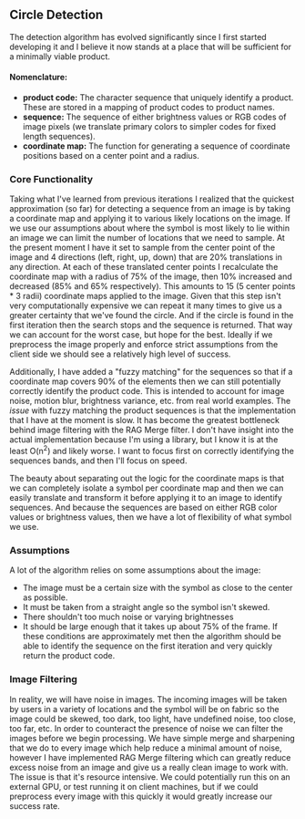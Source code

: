 ## Circle Detection

The detection algorithm has evolved significantly since I first started developing it and I believe it now stands at a place that will be sufficient for a minimally viable product.

#### Nomenclature:

- **product code:** The character sequence that uniquely identify a product. These are stored in a mapping of product codes to product names.
- **sequence:** The sequence of either brightness values or RGB codes of image pixels (we translate primary colors to simpler codes for fixed length sequences).
- **coordinate map:** The function for generating a sequence of coordinate positions based on a center point and a radius.


### Core Functionality

Taking what I've learned from previous iterations I realized that the quickest approximation (so far) for detecting a sequence from an image is by taking a coordinate map and applying it to various likely locations on the image. If we use our assumptions about where the symbol is most likely to lie within an image we can limit the number of locations that we need to sample. At the present moment I have it set to sample from the center point of the image and 4 directions (left, right, up, down) that are 20% translations in any direction. At each of these translated center points I recalculate the coordinate map with a radius of 75% of the image, then 10% increased and decreased (85% and 65% respectively). This amounts to 15 (5 center points * 3 radii) coordinate maps applied to the image. Given that this step isn't very computationally expensive we can repeat it many times to give us a greater certainty that we've found the circle. And if the circle is found in the first iteration then the search stops and the sequence is returned. That way we can account for the worst case, but hope for the best. Ideally if we preprocess the image properly and enforce strict assumptions from the client side we should see a relatively high level of success.

Additionally, I have added a "fuzzy matching" for the sequences so that if a coordinate map covers 90% of the elements then we can still potentially correctly identify the product code. This is intended to account for image noise, motion blur, brightness variance, etc. from real world examples. The _issue_ with fuzzy matching the product sequences is that the implementation that I have at the moment is slow. It has become the greatest bottleneck behind image filtering with the RAG Merge filter. I don't have insight into the actual implementation because I'm using a library, but I know it is at the least O(n<sup>2</sup>) and likely worse. I want to focus first on correctly identifying the sequences bands, and then I'll focus on speed.

The beauty about separating out the logic for the coordinate maps is that we can completely isolate a symbol per coordinate map and then we can easily translate and transform it before applying it to an image to identify sequences. And because the sequences are based on either RGB color values or brightness values, then we have a lot of flexibility of what symbol we use.


### Assumptions

A lot of the algorithm relies on some assumptions about the image:

- The image must be a certain size with the symbol as close to the center as possible.
- It must be taken from a straight angle so the symbol isn't skewed.
- There shouldn't too much noise or varying brightnesses
- It should be large enough that it takes up about 75% of the frame. If these conditions are approximately met then the algorithm should be able to identify the sequence on the first iteration and very quickly return the product code.


### Image Filtering

In reality, we will have noise in images. The incoming images will be taken by users in a variety of locations and the symbol will be on fabric so the image could be skewed, too dark, too light, have undefined noise, too close, too far, etc. In order to counteract the presence of noise we can filter the images before we begin processing. We have simple merge and sharpening that we do to every image which help reduce a minimal amount of noise, however I have implemented RAG Merge filtering which can greatly reduce excess noise from an image and give us a really clean image to work with. The issue is that it's resource intensive. We could potentially run this on an external GPU, or test running it on client machines, but if we could preprocess every image with this quickly it would greatly increase our success rate.
